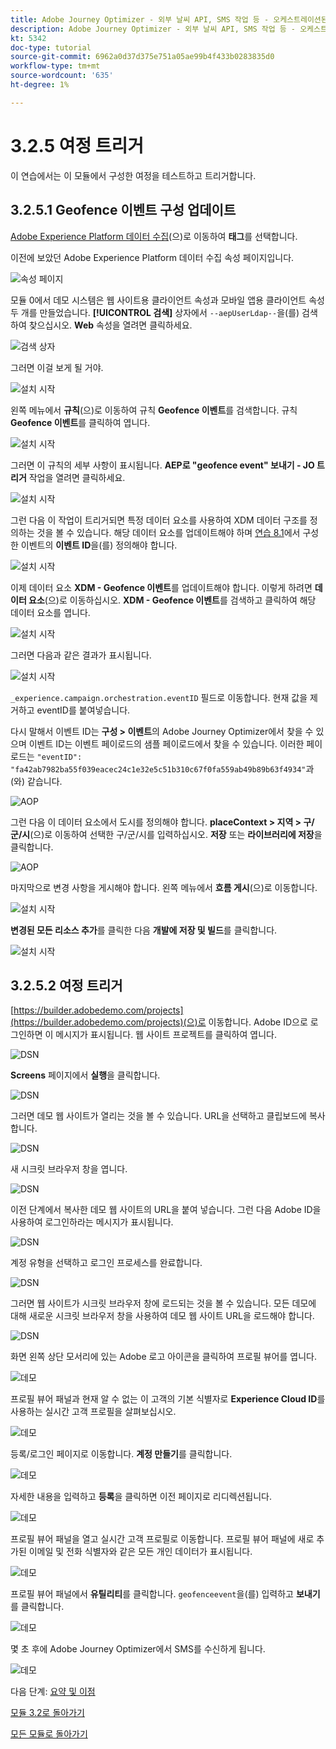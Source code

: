 ```yaml
---
title: Adobe Journey Optimizer - 외부 날씨 API, SMS 작업 등 - 오케스트레이션된 고객 여정 트리거
description: Adobe Journey Optimizer - 외부 날씨 API, SMS 작업 등 - 오케스트레이션된 고객 여정 트리거
kt: 5342
doc-type: tutorial
source-git-commit: 6962a0d37d375e751a05ae99b4f433b0283835d0
workflow-type: tm+mt
source-wordcount: '635'
ht-degree: 1%

---
```


# 3.2.5 여정 트리거

이 연습에서는 이 모듈에서 구성한 여정을 테스트하고 트리거합니다.

## 3.2.5.1 Geofence 이벤트 구성 업데이트

[Adobe Experience Platform 데이터 수집](https://experience.adobe.com/launch/)(으)로 이동하여 **태그**&#x200B;를 선택합니다.

이전에 보았던 Adobe Experience Platform 데이터 수집 속성 페이지입니다.

![속성 페이지](./../../../modules/datacollection/module1.1/images/launch1.png)

모듈 0에서 데모 시스템은 웹 사이트용 클라이언트 속성과 모바일 앱용 클라이언트 속성 두 개를 만들었습니다. **[!UICONTROL 검색]** 상자에서 `--aepUserLdap--`을(를) 검색하여 찾으십시오. **Web** 속성을 열려면 클릭하세요.

![검색 상자](./../../../modules/datacollection/module1.1/images/property6.png)

그러면 이걸 보게 될 거야.

![설치 시작](./images/rule1.png)

왼쪽 메뉴에서 **규칙**(으)로 이동하여 규칙 **Geofence 이벤트**&#x200B;를 검색합니다. 규칙 **Geofence 이벤트**&#x200B;를 클릭하여 엽니다.

![설치 시작](./images/rule2.png)

그러면 이 규칙의 세부 사항이 표시됩니다. **AEP로 &quot;geofence event&quot; 보내기 - JO 트리거** 작업을 열려면 클릭하세요.

![설치 시작](./images/rule3.png)

그런 다음 이 작업이 트리거되면 특정 데이터 요소를 사용하여 XDM 데이터 구조를 정의하는 것을 볼 수 있습니다. 해당 데이터 요소를 업데이트해야 하며 [연습 8.1](./ex1.md)에서 구성한 이벤트의 **이벤트 ID**&#x200B;을(를) 정의해야 합니다.

![설치 시작](./images/rule4.png)

이제 데이터 요소 **XDM - Geofence 이벤트**&#x200B;를 업데이트해야 합니다. 이렇게 하려면 **데이터 요소**(으)로 이동하십시오. **XDM - Geofence 이벤트**&#x200B;를 검색하고 클릭하여 해당 데이터 요소를 엽니다.

![설치 시작](./images/rule5.png)

그러면 다음과 같은 결과가 표시됩니다.

![설치 시작](./images/rule6.png)

`_experience.campaign.orchestration.eventID` 필드로 이동합니다. 현재 값을 제거하고 eventID를 붙여넣습니다.

다시 말해서 이벤트 ID는 **구성 > 이벤트**&#x200B;의 Adobe Journey Optimizer에서 찾을 수 있으며 이벤트 ID는 이벤트 페이로드의 샘플 페이로드에서 찾을 수 있습니다. 이러한 페이로드는 `"eventID": "fa42ab7982ba55f039eacec24c1e32e5c51b310c67f0fa559ab49b89b63f4934"`과(와) 같습니다.

![AOP](./images/payloadeventID.png)

그런 다음 이 데이터 요소에서 도시를 정의해야 합니다. **placeContext > 지역 > 구/군/시**(으)로 이동하여 선택한 구/군/시를 입력하십시오. **저장** 또는 **라이브러리에 저장**&#x200B;을 클릭합니다.

![AOP](./images/payloadeventIDgeo.png)

마지막으로 변경 사항을 게시해야 합니다. 왼쪽 메뉴에서 **흐름 게시**(으)로 이동합니다.

![설치 시작](./images/rule8.png)

**변경된 모든 리소스 추가**&#x200B;를 클릭한 다음 **개발에 저장 및 빌드**&#x200B;를 클릭합니다.

![설치 시작](./images/rule9.png)

## 3.2.5.2 여정 트리거

[https://builder.adobedemo.com/projects](https://builder.adobedemo.com/projects)(으)로 이동합니다. Adobe ID으로 로그인하면 이 메시지가 표시됩니다. 웹 사이트 프로젝트를 클릭하여 엽니다.

![DSN](./../../../modules/gettingstarted/gettingstarted/images/web8.png)

**Screens** 페이지에서 **실행**&#x200B;을 클릭합니다.

![DSN](./../../../modules/datacollection/module1.1/images/web2.png)

그러면 데모 웹 사이트가 열리는 것을 볼 수 있습니다. URL을 선택하고 클립보드에 복사합니다.

![DSN](./../../../modules/gettingstarted/gettingstarted/images/web3.png)

새 시크릿 브라우저 창을 엽니다.

![DSN](./../../../modules/gettingstarted/gettingstarted/images/web4.png)

이전 단계에서 복사한 데모 웹 사이트의 URL을 붙여 넣습니다. 그런 다음 Adobe ID을 사용하여 로그인하라는 메시지가 표시됩니다.

![DSN](./../../../modules/gettingstarted/gettingstarted/images/web5.png)

계정 유형을 선택하고 로그인 프로세스를 완료합니다.

![DSN](./../../../modules/gettingstarted/gettingstarted/images/web6.png)

그러면 웹 사이트가 시크릿 브라우저 창에 로드되는 것을 볼 수 있습니다. 모든 데모에 대해 새로운 시크릿 브라우저 창을 사용하여 데모 웹 사이트 URL을 로드해야 합니다.

![DSN](./../../../modules/gettingstarted/gettingstarted/images/web7.png)

화면 왼쪽 상단 모서리에 있는 Adobe 로고 아이콘을 클릭하여 프로필 뷰어를 엽니다.

![데모](./../../../modules/datacollection/module1.2/images/pv1.png)

프로필 뷰어 패널과 현재 알 수 없는 이 고객의 기본 식별자로 **Experience Cloud ID**&#x200B;를 사용하는 실시간 고객 프로필을 살펴보십시오.

![데모](./../../../modules/datacollection/module1.2/images/pv2.png)

등록/로그인 페이지로 이동합니다. **계정 만들기**&#x200B;를 클릭합니다.

![데모](./../../../modules/datacollection/module1.2/images/pv9.png)

자세한 내용을 입력하고 **등록**&#x200B;을 클릭하면 이전 페이지로 리디렉션됩니다.

![데모](./../../../modules/datacollection/module1.2/images/pv10.png)

프로필 뷰어 패널을 열고 실시간 고객 프로필로 이동합니다. 프로필 뷰어 패널에 새로 추가된 이메일 및 전화 식별자와 같은 모든 개인 데이터가 표시됩니다.

![데모](./../../../modules/datacollection/module1.2/images/pv11.png)

프로필 뷰어 패널에서 **유틸리티**&#x200B;를 클릭합니다. `geofenceevent`을(를) 입력하고 **보내기**&#x200B;를 클릭합니다.

![데모](./images/smsdemo1.png)

몇 초 후에 Adobe Journey Optimizer에서 SMS를 수신하게 됩니다.

![데모](./images/smsdemo4.png)

다음 단계: [요약 및 이점](./summary.md)

[모듈 3.2로 돌아가기](journey-orchestration-external-weather-api-sms.md)

[모든 모듈로 돌아가기](../../../overview.md)
